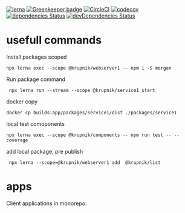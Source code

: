 [![lerna](https://img.shields.io/badge/maintained%20with-lerna-cc00ff.svg)](https://lerna.js.org/) 
[![Greenkeeper badge](https://badges.greenkeeper.io/yurikrupniktools/client-apps.svg)](https://greenkeeper.io/)
[![CircleCI](https://circleci.com/gh/yurikrupniktools/client-apps.svg?style=svg)](https://circleci.com/gh/yurikrupniktools/client-apps)
[![codecov](https://codecov.io/gh/yurikrupniktools/client-apps/branch/master/graph/badge.svg)](https://codecov.io/gh/yurikrupniktools/client-apps)
[![dependencies Status](https://david-dm.org/yurikrupniktools/client-apps/status.svg)](https://david-dm.org/yurikrupniktools/client-apps)
[![devDependencies Status](https://david-dm.org/yurikrupniktools/client-apps/dev-status.svg)](https://david-dm.org/yurikrupniktools/client-apps?type=dev)
# usefull commands

Install packages scoped
```
npx lerna exec --scope @krupnik/webserver1 -- npm i -S morgan
```

Run package command 
```
 npx lerna run --stream --scope @krupnik/service1 start
```

docker copy
```$xslt
docker cp builds:app/packages/service1/dist ./packages/service1       
```

local test comoponents
```
npx lerna exec --scope @krupnik/components -- npm run test -- --coverage
```

add local package, pre publish
```
 npx lerna --scope=@krupnik/webserver1 add  @krupnik/list 
```
# apps

Client applications in monorepo.

